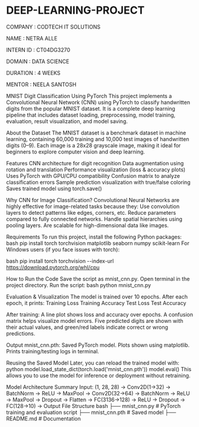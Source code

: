 # DEEP-LEARNING-PROJECT

COMPANY : CODTECH IT SOLUTIONS

NAME : NETRA ALLE

INTERN ID : CT04DG3270

DOMAIN : DATA SCIENCE

DURATION : 4 WEEKS

MENTOR : NEELA SANTOSH

MNIST Digit Classification Using PyTorch
This project implements a Convolutional Neural Network (CNN) using PyTorch to classify handwritten digits from the popular MNIST dataset. It is a complete deep learning pipeline that includes dataset loading, preprocessing, model training, evaluation, result visualization, and model saving.

About the Dataset
The MNIST dataset is a benchmark dataset in machine learning, containing 60,000 training and 10,000 test images of handwritten digits (0–9). Each image is a 28x28 grayscale image, making it ideal for beginners to explore computer vision and deep learning.

Features
CNN architecture for digit recognition
Data augmentation using rotation and translation
Performance visualization (loss & accuracy plots)
Uses PyTorch with GPU/CPU compatibility
Confusion matrix to analyze classification errors
Sample prediction visualization with true/false coloring
Saves trained model using torch.save()

Why CNN for Image Classification?
Convolutional Neural Networks are highly effective for image-related tasks because they:
Use convolution layers to detect patterns like edges, corners, etc.
Reduce parameters compared to fully connected networks.
Handle spatial hierarchies using pooling layers.
Are scalable for high-dimensional data like images.

Requirements
To run this project, install the following Python packages:
bash
pip install torch torchvision matplotlib seaborn numpy scikit-learn
For Windows users (if you face issues with torch):

bash
pip install torch torchvision --index-url https://download.pytorch.org/whl/cpu

How to Run the Code
Save the script as mnist_cnn.py.
Open terminal in the project directory.
Run the script:
bash
python mnist_cnn.py

Evaluation & Visualization
The model is trained over 10 epochs. After each epoch, it prints:
Training Loss
Training Accuracy
Test Loss
Test Accuracy

After training:
A line plot shows loss and accuracy over epochs.
A confusion matrix helps visualize model errors.
Five predicted digits are shown with their actual values, and green/red labels indicate correct or wrong predictions.

Output
mnist_cnn.pth: Saved PyTorch model.
Plots shown using matplotlib.
Prints training/testing logs in terminal.

Reusing the Saved Model
Later, you can reload the trained model with:
python
model.load_state_dict(torch.load('mnist_cnn.pth'))
model.eval()
This allows you to use the model for inference or deployment without retraining.

Model Architecture Summary
Input: (1, 28, 28)
→ Conv2D(1→32) → BatchNorm → ReLU → MaxPool
→ Conv2D(32→64) → BatchNorm → ReLU → MaxPool
→ Dropout
→ Flatten
→ FC(3136→128) → ReLU → Dropout
→ FC(128→10) → Output
File Structure
bash
├── mnist_cnn.py         # PyTorch training and evaluation script
├── mnist_cnn.pth        # Saved model
├── README.md            # Documentation

